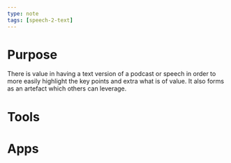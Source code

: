 ```yaml
---
type: note
tags: [speech-2-text]
---
```



# Purpose

There is value in having a text version of a podcast or speech in order to more easily highlight the key points and extra what is of value.  It also forms as an artefact which others can leverage.

# Tools



# Apps





